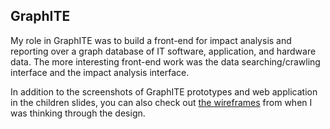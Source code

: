 ## GraphITE

My role in GraphITE was to build a front-end for impact analysis and reporting over a graph database of IT software, application, and hardware data. The more interesting front-end work was the data searching/crawling interface and the impact analysis interface.

In addition to the screenshots of GraphITE prototypes and web application in the children slides, you can also check out [the wireframes](slides/graphite/graphite-mocks.pdf) from when I was thinking through the design.

